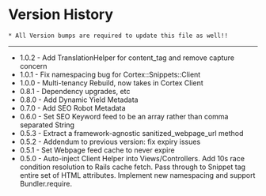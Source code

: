 Version History
====
    * All Version bumps are required to update this file as well!!
----

* 1.0.2 - Add TranslationHelper for content_tag and remove capture concern
* 1.0.1 - Fix namespacing bug for Cortex::Snippets::Client
* 1.0.0 - Multi-tenancy Rebuild, now takes in Cortex Client
* 0.8.1 - Dependency upgrades, etc
* 0.8.0 - Add Dynamic Yield Metadata
* 0.7.0 - Add SEO Robot Metadata
* 0.6.0 - Set SEO Keyword feed to be an array rather than comma separated String
* 0.5.3 - Extract a framework-agnostic sanitized_webpage_url method
* 0.5.2 - Addendum to previous version: fix expiry issues
* 0.5.1 - Set Webpage feed cache to never expire
* 0.5.0 - Auto-inject Client Helper into Views/Controllers. Add 10s race condition resolution to Rails cache fetch. Pass through to Snippet tag entire set of HTML attributes. Implement new namespacing and support Bundler.require.
